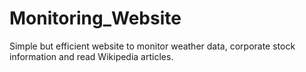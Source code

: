 # Monitoring_Website
Simple but efficient website to monitor weather data, corporate stock information and read Wikipedia articles.
